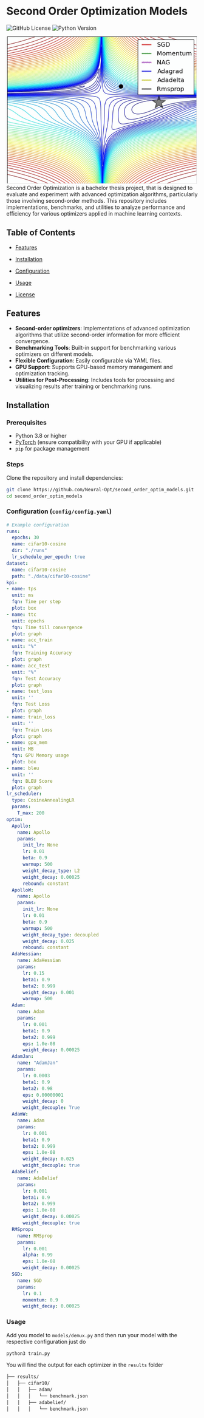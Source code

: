 # Second Order Optimization Models

![GitHub License](https://img.shields.io/github/license/Neural-Opt/second_order_optim_models)
![Python Version](https://img.shields.io/badge/python-3.8%2B-blue)

<div align="center">
   <img src="optim.gif" alt="Demo of the feature" width="500"/>
</div>
Second Order Optimization is a bachelor thesis project, that is designed to evaluate and experiment with advanced optimization algorithms, particularly those involving second-order methods. This repository includes implementations, benchmarks, and utilities to analyze performance and efficiency for various optimizers applied in machine learning contexts.

## Table of Contents
- [Features](#features)
- [Installation](#installation)
- [Configuration](#configuration)
- [Usage](#usage)

- [License](#license)

## Features

- **Second-order optimizers**: Implementations of advanced optimization algorithms that utilize second-order information for more efficient convergence.
- **Benchmarking Tools**: Built-in support for benchmarking various optimizers on different models.
- **Flexible Configuration**: Easily configurable via YAML files.
- **GPU Support**: Supports GPU-based memory management and optimization tracking.
- **Utilities for Post-Processing**: Includes tools for processing and visualizing results after training or benchmarking runs.

## Installation

### Prerequisites

- Python 3.8 or higher
- [PyTorch](https://pytorch.org/get-started/locally/) (ensure compatibility with your GPU if applicable)
- `pip` for package management

### Steps

Clone the repository and install dependencies:

```bash
git clone https://github.com/Neural-Opt/second_order_optim_models.git
cd second_order_optim_models
```



### Configuration (`config/config.yaml`)
```yaml
# Example configuration
runs:
  epochs: 30
  name: cifar10-cosine
  dir: "./runs"
  lr_schedule_per_epoch: true
dataset:
  name: cifar10-cosine
  path: "./data/cifar10-cosine"
kpi:
- name: tps
  unit: ms
  fqn: Time per step
  plot: box
- name: ttc
  unit: epochs
  fqn: Time till convergence
  plot: graph
- name: acc_train
  unit: "%"
  fqn: Training Accuracy
  plot: graph
- name: acc_test
  unit: "%"
  fqn: Test Accuracy
  plot: graph
- name: test_loss
  unit: ''
  fqn: Test Loss
  plot: graph
- name: train_loss
  unit: ''
  fqn: Train Loss
  plot: graph
- name: gpu_mem
  unit: MB
  fqn: GPU Memory usage
  plot: box
- name: bleu
  unit: ''
  fqn: BLEU Score
  plot: graph
lr_scheduler:
  type: CosineAnnealingLR
  params:
    T_max: 200
optim:
  Apollo:
    name: Apollo
    params:
      init_lr: None
      lr: 0.01
      beta: 0.9
      warmup: 500
      weight_decay_type: L2
      weight_decay: 0.00025
      rebound: constant
  ApolloW:
    name: Apollo
    params:
      init_lr: None
      lr: 0.01
      beta: 0.9
      warmup: 500
      weight_decay_type: decoupled
      weight_decay: 0.025
      rebound: constant
  AdaHessian:
    name: AdaHessian
    params:
      lr: 0.15
      beta1: 0.9
      beta2: 0.999
      weight_decay: 0.001
      warmup: 500
  Adam:
    name: Adam
    params:
      lr: 0.001
      beta1: 0.9
      beta2: 0.999
      eps: 1.0e-08
      weight_decay: 0.00025
  AdamJan:
    name: "AdamJan"
    params:
      lr: 0.0003
      beta1: 0.9
      beta2: 0.98
      eps: 0.00000001
      weight_decay: 0
      weight_decouple: True
  AdamW:
    name: Adam
    params:
      lr: 0.001
      beta1: 0.9
      beta2: 0.999
      eps: 1.0e-08
      weight_decay: 0.025
      weight_decouple: true
  AdaBelief:
    name: AdaBelief
    params:
      lr: 0.001
      beta1: 0.9
      beta2: 0.999
      eps: 1.0e-08
      weight_decay: 0.00025
      weight_decouple: true
  RMSprop:
    name: RMSprop
    params:
      lr: 0.001
      alpha: 0.99
      eps: 1.0e-08
      weight_decay: 0.00025
  SGD:
    name: SGD
    params:
      lr: 0.1
      momentum: 0.9
      weight_decay: 0.00025
```
### Usage
Add you model to `models/demux.py` and then run your model with the respective configuration just do
```bash
python3 train.py 
```
You will find the output for each optimizer in the `results` folder

```bash root/
├── results/
│   ├── cifar10/
│   │   ├── adam/
│   │   │   └── benchmark.json     
│   │   ├── adabelief/
│   │   │   └── benchmark.json 
```